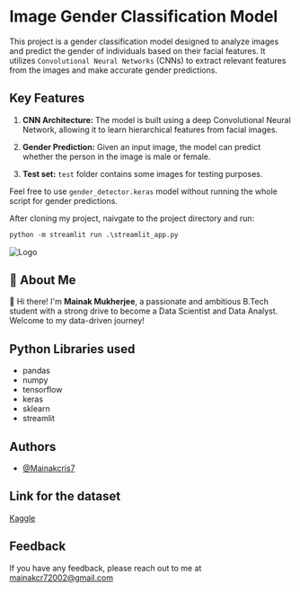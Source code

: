 
# Image Gender Classification Model

This project is a gender classification model designed to analyze images and predict the gender of individuals based on their facial features. It utilizes `Convolutional Neural Networks` (CNNs) to extract relevant features from the images and make accurate gender predictions.

## Key Features
1. **CNN Architecture:** The model is built using a deep Convolutional Neural Network, allowing it to learn hierarchical features from facial images.

2. **Gender Prediction:** Given an input image, the model can predict whether the person in the image is male or female.

3. **Test set:** `test` folder contains some images for testing purposes.

Feel free to use `gender_detector.keras` model without running the whole script for gender predictions.







After cloning my project, naivgate to the project directory and run:

```python
python -m streamlit run .\streamlit_app.py
```







![Logo](https://static.vecteezy.com/system/resources/previews/018/922/122/original/3d-gender-symbol-sign-png.png)


## 🚀 About Me
👋 Hi there! I'm **Mainak Mukherjee**, a passionate and ambitious B.Tech student with a strong drive to become a Data Scientist and Data Analyst. Welcome to my data-driven journey!



## Python Libraries used

- pandas
- numpy
- tensorflow
- keras
- sklearn
- streamlit

## Authors

- [@Mainakcris7](https://github.com/Mainakcris7)


## Link for the dataset

[Kaggle](https://www.kaggle.com/datasets/cashutosh/gender-classification-dataset)

## Feedback

If you have any feedback, please reach out to me at mainakcr72002@gmail.com

